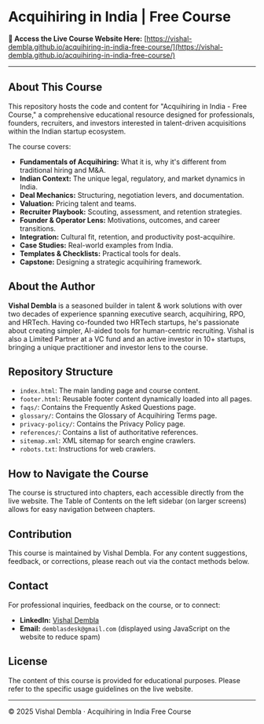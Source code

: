 # Acquihiring in India | Free Course

**🚀 Access the Live Course Website Here:** [https://vishal-dembla.github.io/acquihiring-in-india-free-course/](https://vishal-dembla.github.io/acquihiring-in-india-free-course/)

---

## About This Course

This repository hosts the code and content for "Acquihiring in India - Free Course," a comprehensive educational resource designed for professionals, founders, recruiters, and investors interested in talent-driven acquisitions within the Indian startup ecosystem.

The course covers:
*   **Fundamentals of Acquihiring:** What it is, why it's different from traditional hiring and M&A.
*   **Indian Context:** The unique legal, regulatory, and market dynamics in India.
*   **Deal Mechanics:** Structuring, negotiation levers, and documentation.
*   **Valuation:** Pricing talent and teams.
*   **Recruiter Playbook:** Scouting, assessment, and retention strategies.
*   **Founder & Operator Lens:** Motivations, outcomes, and career transitions.
*   **Integration:** Cultural fit, retention, and productivity post-acquihire.
*   **Case Studies:** Real-world examples from India.
*   **Templates & Checklists:** Practical tools for deals.
*   **Capstone:** Designing a strategic acquihiring framework.

## About the Author

**Vishal Dembla** is a seasoned builder in talent & work solutions with over two decades of experience spanning executive search, acquihiring, RPO, and HRTech. Having co-founded two HRTech startups, he's passionate about creating simpler, AI-aided tools for human-centric recruiting. Vishal is also a Limited Partner at a VC fund and an active investor in 10+ startups, bringing a unique practitioner and investor lens to the course.

## Repository Structure

*   `index.html`: The main landing page and course content.
*   `footer.html`: Reusable footer content dynamically loaded into all pages.
*   `faqs/`: Contains the Frequently Asked Questions page.
*   `glossary/`: Contains the Glossary of Acquihiring Terms page.
*   `privacy-policy/`: Contains the Privacy Policy page.
*   `references/`: Contains a list of authoritative references.
*   `sitemap.xml`: XML sitemap for search engine crawlers.
*   `robots.txt`: Instructions for web crawlers.

## How to Navigate the Course

The course is structured into chapters, each accessible directly from the live website. The Table of Contents on the left sidebar (on larger screens) allows for easy navigation between chapters.

## Contribution

This course is maintained by Vishal Dembla. For any content suggestions, feedback, or corrections, please reach out via the contact methods below.

## Contact

For professional inquiries, feedback on the course, or to connect:

*   **LinkedIn:** [Vishal Dembla](https://www.linkedin.com/in/vishaldembla1/)
*   **Email:** `demblasdesk@gmail.com` (displayed using JavaScript on the website to reduce spam)

## License

The content of this course is provided for educational purposes. Please refer to the specific usage guidelines on the live website.

---
© 2025 Vishal Dembla · Acquihiring in India Free Course

